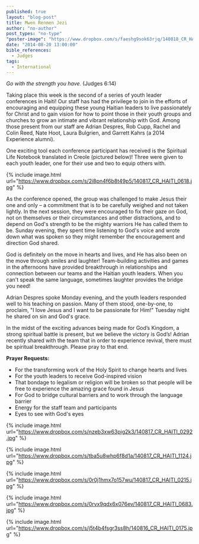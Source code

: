 ```yaml
---
published: true
layout: "blog-post"
title: Mwen Renmen Jezi
author: "no-author"
post_types: "no-type"
"poster-image": "https://www.dropbox.com/s/faeshg9sok63rjq/140818_CR_HAITI_1442.jpg"
date: "2014-08-20 13:00:00"
bible_references: 
  - Judges
tags: 
  - International
---
```


*Go with the strength you have.* (Judges 6:14) 

Taking place this week is the second of a series of youth leader conferences in Haiti!  Our staff has had the privilege to join in the efforts of encouraging and equipping these young Haitian leaders to live passionately for Christ and to gain vision for how to point those in their youth groups and churches to grow an intimate and vibrant relationship with God.  Among those present from our staff are Adrian Despres, Rob Cupp, Rachel and Colin Reed, Nate Hoot, Laura Bulgrien, and Garrett Kahrs (a 2014 Experience alumni).

One exciting tool each conference participant has received is the Spiritual Life Notebook translated in Creole (pictured below)!  Three were given to each youth leader, one for their use and two to equip others with. 

{% include image.html url="https://www.dropbox.com/s/2i8pn4f6b8t49p5/140817_CR_HAITI_0618.jpg" %}

As the conference opened, the group was challenged to make Jesus their one and only – a commitment that is to be carefully weighed and not taken lightly. In the next session, they were encouraged to fix their gaze on God, not on themselves or their circumstances and other distractions, and to depend on God's strength to be the mighty warriors He has called them to be.  Sunday evening, they spent time listening to God's voice and wrote down what was spoken so they might remember the encouragement and direction God shared.

God is definitely on the move in hearts and lives, and He has also been on the move through smiles and laughter!  Team-building activities and games in the afternoons have provided breakthrough in relationships and connection between our teams and the Haitian youth leaders.  When you can't speak the same language, sometimes laughter provides the bridge you need!

Adrian Despres spoke Monday evening, and the youth leaders responded well to his teaching on passion.  Many of them stood, one-by-one, to proclaim, "I love Jesus and I want to be passionate for Him!"  Tuesday night he shared on sin and God's grace. 

In the midst of the exciting advances being made for God’s Kingdom, a strong spiritual battle is present, but we believe the victory is God’s!  Adrian recently shared with the team that in order to experience revival, there must be spiritual breakthrough.  Please pray to that end. 

**Prayer Requests:**
- For the transforming work of the Holy Spirit to change hearts and lives
- For the youth leaders to receive God-inspired vision 
- That bondage to legalism or religion will be broken so that people will be free to experience the amazing grace found in Jesus 
- For God to bridge cultural barriers and to work through the language barrier
- Energy for the staff team and participants
- Eyes to see with God's eyes 

{% include image.html url="https://www.dropbox.com/s/nzeb3xw63pig2k3/140817_CR_HAITI_0292.jpg" %}

{% include image.html url="https://www.dropbox.com/s/tba5u8whp6f8d1a/140817_CR_HAITI_1124.jpg" %}

{% include image.html url="https://www.dropbox.com/s/0r0j1hmx7o157wu/140817_CR_HAITI_0215.jpg" %}

{% include image.html url="https://www.dropbox.com/s/0rvx9qdx6x076ev/140817_CR_HAITI_0683.jpg" %}

{% include image.html url="https://www.dropbox.com/s/j5t4b4fsgr3ss8h/140816_CR_HAITI_0175.jpg" %}



